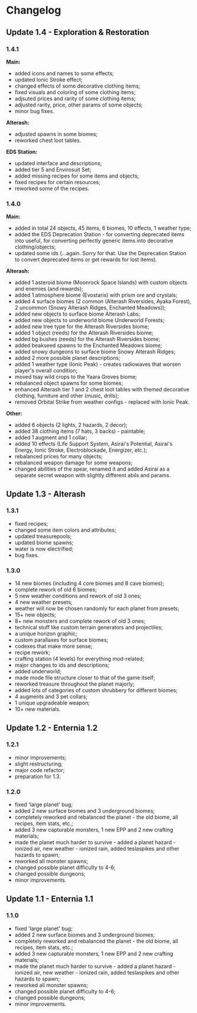 # Changelog

## Update 1.4 - Exploration & Restoration

### 1.4.1

**Main:**

- added icons and names to some effects;
- updated Ionic Stroke effect;
- changed effects of some decorative clothing items;
- fixed visuals and coloring of some clothing items;
- adjsuted prices and rarity of some clothing items;
- adjusted rarity, price, other params of some objects;
- minor bug fixes.

**Alterash:**

- adjusted spawns in some biomes;
- reworked chest loot tables.

**EDS Station:**

- updated interface and descriptions;
- added tier 5 and Envirosuit Set;
- added missing recipes for some items and objects;
- fixed recipes for certain resources;
- reworked some of the recipes.

### 1.4.0

**Main:**

- added in total 24 objects, 45 items, 6 biomes, 10 effects, 1 weather type;
- added the EDS Deprecation Station - for converting deprecated items into useful, for converting perfectly generic items into decorative clothing/objects;
- updated some ids (...again. Sorry for that. Use the Deprecation Station to convert deprecated items or get rewards for lost items).

**Alterash:**

- added 1 asteroid biome (Moonrock Space Islands) with custom objects and enemies (and rewards);
- added 1 atmosphere biome (Evostaris) with prism ore and crystals;
- added 4 surface biomes (2 common (Alterash Riversides, Ayaka Forest), 2 uncommon (Snowy Alterash Ridges, Enchanted Meadows));
- added new objects to surface biome Alterash Labs;
- added new objects to underworld biome Underworld Forests;
- added new tree type for the Alterash Riversides biome;
- added 1 object (reeds) for the Alterash Riversides biome;
- added bg bushes (reeds) for the Alterash Riversides biome;
- added beakseed spawns to the Enchanted Meadows biome;
- added snowy dungeons to surface biome Snowy Alterash Ridges;
- added 2 more possible planet descriptions;
- added 1 weather type (Ionic Peak) - creates radiowaves that worsen player's overall condition;
- moved tsay wild crops to the Yaara Groves biome;
- rebalanced object spawns for some biomes;
- enhanced Alterash tier 1 and 2 chest loot tables with themed decorative clothing, furniture and other (music, drills);
- removed Orbital Strike from weather configs - replaced with Ionic Peak.

**Other:**

- added 6 objects (2 lights, 2 hazards, 2 decor);
- added 38 clothing items (7 hats, 3 backs) - paintable;
- added 1 augment and 1 collar;
- added 10 effects (Life Support System, Asirai's Potential, Asirai's Energy, Ionic Stroke, Electroblockade, Energizer, etc.);
- rebalanced prices for many objects;
- rebalanced weapon damage for some weapons;
- changed abilities of the spear, renamed it and added Asirai as a separate secret weapon with slightly different abils and params.

## Update 1.3 - Alterash

### 1.3.1

- fixed recipes;
- changed some item colors and attributes;
- updated treasurepools;
- updated biome spawns;
- water is now electrified;
- bug fixes.

### 1.3.0

- 14 new biomes (including 4 core biomes and 8 cave biomes);
- complete rework of old 6 biomes;
- 5 new weather conditions and rework of old 3 ones;
- 4 new weather presets;
- weather will now be chosen randomly for each planet from presets;
- 15+ new objects;
- 8+ new monsters and complete rework of old 3 ones;
- technical stuff like custom terrain generators and projectiles;
- a unique horizon graphic;
- custom parallaxes for surface biomes;
- codexes that make more sense;
- recipe rework;
- crafting station (4 levels) for everything mod-related;
- major changes to ids and descriptions;
- added underworld;
- made mode file structure closer to that of the game itself;
- reworked treasure throughout the planet majorly;
- added lots of categories of custom shrubbery for different biomes;
- 4 augments and 3 pet collars;
- 1 unique upgradeable weapon;
- 10+ new materials.

## Update 1.2 - Enternia 1.2

### 1.2.1

- minor improvements;
- slight restructuring;
- major code refactor;
- preparation for 1.3.

### 1.2.0

- fixed 'large planet' bug;
- added 2 new surface biomes and 3 underground biomes;
- completely reworked and rebalanced the planet - the old biome, all recipes, item stats, etc.;
- added 3 new capturable monsters, 1 new EPP and 2 new crafting materials;
- made the planet much harder to survive - added a planet hazard - ionized air, new weather - ionized rain, added teslaspikes and other hazards to spawn;
- reworked all monster spawns;
- changed possible planet difficulty to 4-6;
- changed possible dungeons;
- minor improvements.

## Update 1.1 - Enternia 1.1

### 1.1.0

- fixed 'large planet' bug;
- added 2 new surface biomes and 3 underground biomes;
- completely reworked and rebalanced the planet - the old biome, all recipes, item stats, etc.;
- added 3 new capturable monsters, 1 new EPP and 2 new crafting materials;
- made the planet much harder to survive - added a planet hazard - ionized air, new weather - ionized rain, added teslaspikes and other hazards to spawn;
- reworked all monster spawns;
- changed possible planet difficulty to 4-6;
- changed possible dungeons;
- minor improvements.
